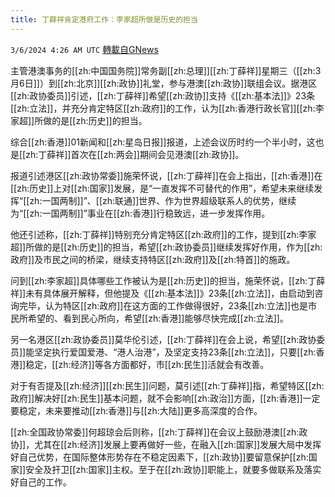 ```yaml
---
title: 丁薛祥肯定港府工作：李家超所做是历史的担当
---
```

`3/6/2024 4:26 AM UTC` [轉載自GNews](https://gnews.org/articles/2369251)

主管港澳事务的[[zh:中国国务院]]常务副[[zh:总理]][[zh:丁薛祥]]星期三（[[zh:3月6日]]）到[[zh:北京]][[zh:政协]]礼堂，参与港澳[[zh:政协]]联组会议。据港区[[zh:政协委员]]引述，[[zh:丁薛祥]]希望[[zh:政协]]支持《[[zh:基本法]]》23条[[zh:立法]]，并充分肯定特区[[zh:政府]]的工作，认为[[zh:香港行政长官]][[zh:李家超]]所做的是[[zh:历史]]的担当。

综合[[zh:香港]]01新闻和[[zh:星岛日报]]报道，上述会议历时约一个半小时，这也是[[zh:丁薛祥]]首次在[[zh:两会]]期间会见港澳[[zh:政协]]。

报道引述港区[[zh:政协常委]]施荣怀说，[[zh:丁薛祥]]在会上指出，[[zh:香港]]在[[zh:历史]]上对[[zh:国家]]发展，是“一直发挥不可替代的作用”，希望未来继续发挥“[[zh:一国两制]]”、[[zh:联通]]世界、作为世界超级联系人的优势，继续为“[[zh:一国两制]]”事业在[[zh:香港]]行稳致远，进一步发挥作用。

他还引述称，[[zh:丁薛祥]]特别充分肯定特区[[zh:政府]]的工作，提到[[zh:李家超]]所做的是[[zh:历史]]的担当，希望[[zh:政协委员]]继续发挥好作用，作为[[zh:政府]]及市民之间的桥梁，继续支持特区[[zh:政府]]及[[zh:特首]]的施政。

问到[[zh:李家超]]具体哪些工作被认为是[[zh:历史]]的担当，施荣怀说，[[zh:丁薛祥]]未有具体展开解释，但他提及《[[zh:基本法]]》23条[[zh:立法]]，由启动到咨询完毕，认为特区[[zh:政府]]在这方面的工作做得很好，23条[[zh:立法]]也是市民所希望的、看到民心所向，希望[[zh:香港]]能够尽快完成[[zh:立法]]。

另一名港区[[zh:政协委员]]莫华伦引述，[[zh:丁薛祥]]在会上说，希望[[zh:政协委员]]能坚定执行爱国爱港、“港人治港”，及坚定支持23条[[zh:立法]]，只要[[zh:香港]]稳定，[[zh:经济]]等各方面都好，市[[zh:民生]]活就会有改善。

对于有否提及[[zh:经济]][[zh:民生]]问题，莫引述[[zh:丁薛祥]]指，希望特区[[zh:政府]]解决好[[zh:民生]]基本问题，就不会影响[[zh:政治]]方面，[[zh:香港]]一定要稳定，未来要推动[[zh:香港]]与[[zh:大陆]]更多高深度的合作。

[[zh:全国政协常委]]何超琼会后则称，[[zh:丁薛祥]]在会议上鼓励港澳[[zh:政协]]，尤其在[[zh:经济]]发展上要再做好一些，在融入[[zh:国家]]发展大局中发挥好自己优势，在国际整体形势存在不稳定因素下，[[zh:政协]]要留意保护[[zh:国家]]安全及扞卫[[zh:国家]]主权。至于在[[zh:政协]]职能上，就要多做联系及落实好自己的工作。

